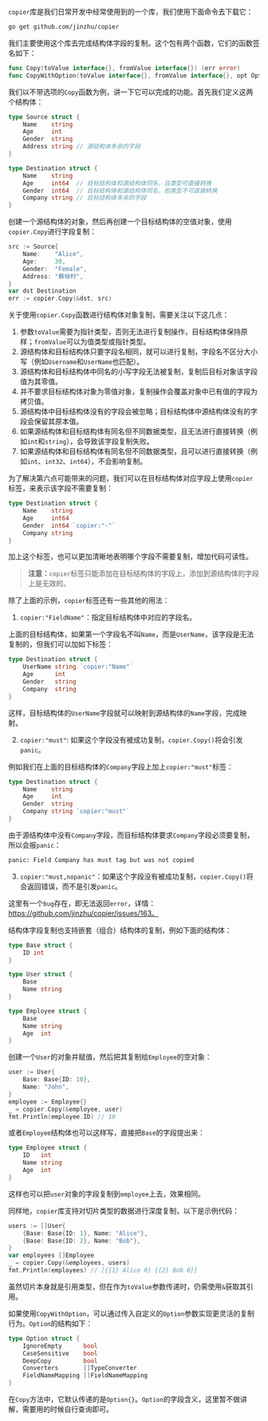 `copier`库是我们日常开发中经常使用到的一个库，我们使用下面命令去下载它：

```sh
go get github.com/jinzhu/copier
```

我们主要使用这个库去完成结构体字段的复制。这个包有两个函数，它们的函数签名如下：

```go
func Copy(toValue interface{}, fromValue interface{}) (err error)
func CopyWithOption(toValue interface{}, fromValue interface{}, opt Option) (err error)
```

我们以不带选项的`Copy`函数为例，讲一下它可以完成的功能。首先我们定义这两个结构体：

```go
type Source struct {
	Name    string
	Age     int
	Gender  string
	Address string // 源结构体多余的字段
}

type Destination struct {
	Name    string
	Age     int64  // 目标结构体和源结构体同名，且类型可直接转换
	Gender  int64  // 目标结构体和源结构体同名，但类型不可直接转换
	Company string // 目标结构体多余的字段
}
```

创建一个源结构体的对象，然后再创建一个目标结构体的空值对象，使用`copier.Copy`进行字段复制：
```go
src := Source{
	Name:    "Alice",
	Age:     30,
	Gender:  "Female",
	Address: "蔡徐村",
}
var dst Destination
err := copier.Copy(&dst, src)
```

关于使用`copier.Copy`函数进行结构体对象复制，需要关注以下这几点：

1. 参数`toValue`需要为指针类型，否则无法进行复制操作，目标结构体保持原样；`fromValue`可以为值类型或指针类型。
2. 源结构体和目标结构体只要字段名相同，就可以进行复制，字段名不区分大小写（例如`Username`和`UserName`也匹配）。
3. 源结构体和目标结构体中同名的小写字段无法被复制，复制后目标对象该字段值为其零值。
4. 并不要求目标结构体对象为零值对象，复制操作会覆盖对象中已有值的字段为拷贝值。
5. 源结构体中目标结构体没有的字段会被忽略；目标结构体中源结构体没有的字段会保留其原本值。
6. 如果源结构体和目标结构体有同名但不同数据类型，且无法进行直接转换（例如`int`和`string`），会导致该字段复制失败。
7. 如果源结构体和目标结构体有同名但不同数据类型，且可以进行直接转换（例如`int`、`int32`、`int64`），不会影响复制。

为了解决第六点可能带来的问题，我们可以在目标结构体对应字段上使用`copier`标签，来表示该字段不需要复制：

```go
type Destination struct {
	Name    string
	Age     int64
	Gender  int64 `copier:"-"`
	Company string
}
```

加上这个标签，也可以更加清晰地表明哪个字段不需要复制，增加代码可读性。

> **注意：**`copier`标签只能添加在目标结构体的字段上，添加到源结构体的字段上是无效的。

除了上面的示例，`copier`标签还有一些其他的用法：

1. `copier:"FieldName"`：指定目标结构体中对应的字段名。

上面的目标结构体，如果第一个字段名不叫`Name`，而是`UserName`，该字段是无法复制的，但我们可以加如下标签：

```go
type Destination struct {
	UserName string `copier:"Name"`
	Age      int
	Gender   string
	Company  string
}
```

这样，目标结构体的`UserName`字段就可以映射到源结构体的`Name`字段，完成映射。

2. `copier:"must"`: 如果这个字段没有被成功复制，`copier.Copy()`将会引发`panic`。

例如我们在上面的目标结构体的`Company`字段上加上`copier:"must"`标签：

```go
type Destination struct {
	Name    string
	Age     int
	Gender  string
	Company string `copier:"must"`
}
```

由于源结构体中没有`Company`字段，而目标结构体要求`Company`字段必须要复制，所以会报`panic`：

```sh
panic: Field Company has must tag but was not copied
```

3. `copier:"must,nopanic"`：如果这个字段没有被成功复制，`copier.Copy()`将会返回错误，而不是引发`panic`。

这里有一个`bug`存在，即无法返回`error`，详情：https://github.com/jinzhu/copier/issues/163。

结构体字段复制也支持嵌套（组合）结构体的复制，例如下面的结构体：

```go
type Base struct {
	ID int
}

type User struct {
	Base
	Name string
}

type Employee struct {
	Base
	Name string
	Age  int
}
```

创建一个`User`的对象并赋值，然后把其复制给`Employee`的空对象：

```go
user := User{
	Base: Base{ID: 10},
	Name: "John",
}
employee := Employee{}
_ = copier.Copy(&employee, user)
fmt.Println(employee.ID) // 10
```

或者`Employee`结构体也可以这样写，直接把`Base`的字段提出来：

```go
type Employee struct {
	ID   int
	Name string
	Age  int
}
```

这样也可以把`user`对象的字段复制到`employee`上去，效果相同。

同样地，`copier`库支持对切片类型的数据进行深度复制，以下是示例代码：

```go
users := []User{
	{Base: Base{ID: 1}, Name: "Alice"},
	{Base: Base{ID: 2}, Name: "Bob"},
}
var employees []Employee
_ = copier.Copy(&employees, users)
fmt.Println(employees) // [{{1} Alice 0} {{2} Bob 0}]
```

虽然切片本身就是引用类型，但在作为`toValue`参数传递时，仍需使用`&`获取其引用。

如果使用`CopyWithOption`，可以通过传入自定义的`Option`参数实现更灵活的复制行为。`Option`的结构如下：

```go
type Option struct {
	IgnoreEmpty      bool
	CaseSensitive    bool
	DeepCopy         bool
	Converters       []TypeConverter
	FieldNameMapping []FieldNameMapping
}
```

在`Copy`方法中，它默认传递的是`Option{}`。`Option`的字段含义，这里暂不做讲解，需要用的时候自行查询即可。
